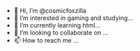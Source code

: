 - 👋 Hi, I’m @cosmicfoxzilla
- 👀 I’m interested in gaming and studying...
- 🌱 I’m currently learning html...
- 💞️ I’m looking to collaborate on ...
- 📫 How to reach me ...

<!---
cosmicfoxzilla/cosmicfoxzilla is a ✨ special ✨ repository because its `README.md` (this file) appears on your GitHub profile.
You can click the Preview link to take a look at your changes.
--->
